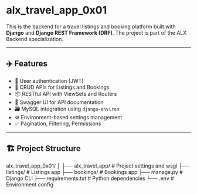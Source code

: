 # alx_travel_app_0x01

This is the backend for a travel listings and booking platform built with **Django** and **Django REST Framework (DRF)**. The project is part of the ALX Backend specialization.

---

## ✈️ Features

- 🔐 User authentication (JWT)
- 📃 CRUD APIs for Listings and Bookings
- 📦 RESTful API with ViewSets and Routers
- 📄 Swagger UI for API documentation
- 🗃️ MySQL integration using `django-environ`
- ⚙️ Environment-based settings management
- ✅ Pagination, Filtering, Permissions

---

## 🏗️ Project Structure

alx_travel_app_0x01/
│
├── alx_travel_app/ # Project settings and wsgi
├── listings/ # Listings app
├── bookings/ # Bookings app
├── manage.py # Django CLI
├── requirements.txt # Python dependencies
└── .env # Environment config
